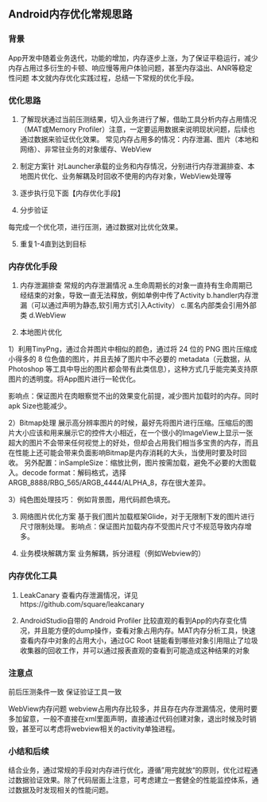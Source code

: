 ## Android内存优化常规思路
### 背景
App开发中随着业务迭代，功能的增加，内存逐步上涨，为了保证平稳运行，减少内存占用过多衍生的卡顿、响应慢等用户体验问题，甚至内存溢出、ANR等稳定性问题
本文就内存优化实践过程，总结一下常规的优化手段。
                           
### 优化思路
1. 了解现状通过当前压测结果，切入业务进行了解，借助工具分析内存占用情况（MAT或Memory Profiler）注意，一定要运用数据来说明现状问题，后续也通过数据来验证优化效果。
常见内存占用多的情况：内存泄漏、图片（本地和网络）、非常驻业务的对象缓存、WebView

2. 制定方案针
对Launcher承载的业务和内存情况，分别进行内存泄漏排查、本地图片优化、业务解耦及时回收不使用的内存对象，WebView处理等

3. 逐步执行见下面【内存优化手段】

4. 分步验证

每完成一个优化项，进行压测，通过数据对比优化效果。

5. 重复1-4直到达到目标

### 内存优化手段

1. 内存泄漏排查
常规的内存泄漏情况
a.生命周期长的对象一直持有生命周期已经结束的对象，导致一直无法释放，例如单例中传了Activity
b.handler内存泄漏（可以通过声明为静态,软引用方式引入Activity）
c.匿名内部类会引用外部类
d.WebView

2. 本地图片优化

1）利用TinyPng，通过合并图片中相似的颜色，通过将 24 位的 PNG 图片压缩成小得多的 8 位色值的图片，并且去掉了图片中不必要的 metadata（元数据，从 Photoshop 等工具中导出的图片都会带有此类信息），这种方式几乎能完美支持原图片的透明度。将App图片进行一轮优化。

影响点：保证图片在肉眼察觉不出的效果变化前提，减少图片加载时的内存。同时apk Size也能减少。

2）Bitmap处理
展示高分辨率图片的时候，最好先将图片进行压缩。压缩后的图片大小应该和用来展示它的控件大小相近，在一个很小的ImageView上显示一张超大的图片不会带来任何视觉上的好处，但却会占用我们相当多宝贵的内存，而且在性能上还可能会带来负面影响Bitmap是内存消耗的大头，当使用时要及时回收。
另外配置：inSampleSize：缩放比例，图片按需加载，避免不必要的大图载入。decode format：解码格式，选择ARGB_8888/RBG_565/ARGB_4444/ALPHA_8，存在很大差异。

3）纯色图处理技巧：
例如背景图，用代码颜色填充。

3. 网络图片优化方案
基于我们图片加载框架Glide，对于无限制下发的图片进行尺寸限制处理。
影响点：保证图片加载内存不受图片尺寸不规范导致内存增多。

4. 业务模块解耦方案
业务解耦，拆分进程（例如Webview的）

### 内存优化工具

1. LeakCanary
查看内存泄漏情况，详见https://github.com/square/leakcanary

2. AndroidStudio自带的 Android Profiler
比较直观的看到App的内存变化情况，并且能方便的dump操作，查看对象占用内存。MAT内存分析工具，快速查看内存中对象的占用大小，通过GC Root 链能看到哪些对象引用阻止了垃圾收集器的回收工作，并可以通过报表直观的查看到可能造成这种结果的对象

### 注意点
前后压测条件一致
保证验证工具一致

WebView内存问题
webview占用内存比较多，并且存在内存泄漏情况，使用时要多加留意，一般不直接在xml里面声明，直接通过代码创建对象，退出时候及时销毁，甚至可以考虑将webview相关的activity单独进程。

### 小结和后续

结合业务，通过常规的手段对内存进行优化，遵循”用完就放“的原则，优化过程通过数据验证效果。除了代码层面上注意，可考虑建立一套健全的性能监控体系，通过数据及时发现相关的性能问题。